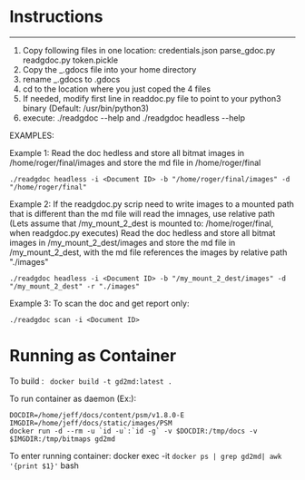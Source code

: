 # Instructions
------------
1. Copy following files in one location:
    credentials.json
    parse_gdoc.py
    readgdoc.py
    token.pickle
2. Copy the _.gdocs file into your home directory
3. rename _.gdocs to .gdocs
4. cd to the location where you just coped the 4 files
5. If needed, modify first line in readdoc.py file to point to your python3 binary (Default: /usr/bin/python3)
6. execute:
./readgdoc --help
and
./readgdoc headless --help

EXAMPLES:

Example 1:
Read the doc <ID> hedless and store all bitmat images in /home/roger/final/images and store the md file in /home/roger/final 

```
./readgdoc headless -i <Document ID> -b "/home/roger/final/images" -d "/home/roger/final"
```

Example 2:
If the readgdoc.py scrip need to write images to a mounted path that is different than the md file will read the imnages, use relative path 
(Lets assume that /my_mount_2_dest is mounted to: /home/roger/final, when readgdoc.py executes)
Read the doc <ID> hedless and store all bitmat images in /my_mount_2_dest/images and store the md file in /my_mount_2_dest, with the md file references the images by relative path "./images"

```
./readgdoc headless -i <Document ID> -b "/my_mount_2_dest/images" -d "/my_mount_2_dest" -r "./images"
```

Example 3:
To scan the doc and get report only:

```
./readgdoc scan -i <Document ID>
```

# Running as Container

To build : ` docker build -t gd2md:latest .`

To run container as daemon (Ex:): 
```
DOCDIR=/home/jeff/docs/content/psm/v1.8.0-E
IMGDIR=/home/jeff/docs/static/images/PSM
docker run -d --rm -u `id -u`:`id -g` -v $DOCDIR:/tmp/docs -v $IMGDIR:/tmp/bitmaps gd2md
```

To enter running container: docker exec -it `docker ps | grep gd2md| awk '{print $1}'` bash
